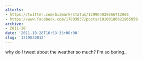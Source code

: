 ```yaml
---
alturls:
- https://twitter.com/bismark/status/129964028666712065
- https://www.facebook.com/17803937/posts/10100186621965059
archive:
- 2011-10
date: '2011-10-28T16:53:33+00:00'
slug: '1319820813'
---
```


why do I tweet about the weather so much? I'm so boring..

